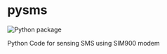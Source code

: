 # pysms
![Python package](https://github.com/argandas/pysms/workflows/Python%20package/badge.svg)

Python Code for sensing SMS using SIM900 modem
